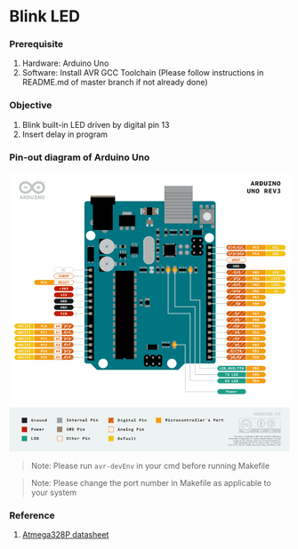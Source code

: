 # Blink LED
### Prerequisite
1. Hardware: Arduino Uno
2. Software: Install AVR GCC Toolchain (Please follow instructions in README.md of master branch if not already done)

### Objective
1. Blink built-in LED driven by digital pin 13
2. Insert delay in program

### Pin-out diagram of Arduino Uno
![Pin-out diagram of arduino uno](images/Pinout-ArduinoUno.png)
> Note: Please run `avr-devEnv` in your cmd before running Makefile

> Note: Please change the port number in Makefile as applicable to your system
### Reference
1. [Atmega328P datasheet](https://ww1.microchip.com/downloads/en/DeviceDoc/Atmel-7810-Automotive-Microcontrollers-ATmega328P_Datasheet.pdf)